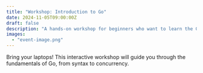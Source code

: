 ```yaml
---
title: "Workshop: Introduction to Go"
date: 2024-11-05T09:00:00Z
draft: false
description: "A hands-on workshop for beginners who want to learn the Go programming language."
images:
  - "event-image.png"
---
```


Bring your laptops! This interactive workshop will guide you through the fundamentals of Go, from syntax to concurrency.
